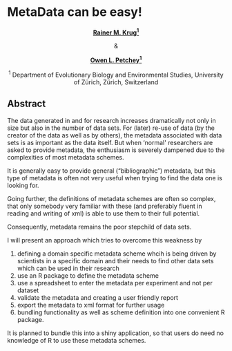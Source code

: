 MetaData can be easy!
================

**<p align="center">[Rainer M. Krug<sup>1</sup>](mailto:Rainer.Krug@uzh.ch)</p>**

<p align="center">&</p>

**<p align="center">[Owen L. Petchey<sup>1</sup>](mailto:Owen.Petchey@uzh.ch)</p>**


<p align="center"><sup>1</sup> Department of Evolutionary Biology and Environmental Studies, University of Zürich, Zürich, Switzerland</p>

## Abstract

The data generated in and for research increases dramatically not only in size but also in the number of data sets. For (later) re-use of data (by the creator of the data as well as by others), the metadata associated with data sets is as important as the data itself. But when ‘normal' researchers are asked to provide metadata, the enthusiasm is severely dampened due to the complexities of most metadata schemes.

It is generally easy to provide general (“bibliographic”) metadata, but this type of metadata is often not very useful when trying to find the data one is looking for.

Going further, the definitions of metadata schemes are often so complex, that only somebody very familiar with these (and preferably fluent in reading and writing of xml) is able to use them to their full potential.

Consequently, metadata remains the poor stepchild of data sets.

I will present an approach which tries to overcome this weakness by

1. defining a domain specific metadata scheme whcih is being driven by scientists in a specific domain and their needs to find other data sets which can be used in their research
2. use an R package to define the metadata scheme
3. use a spreadsheet to enter the metadata per experiment and not per dataset
4. validate the metadata and creating a user friendly report
5. export the metadata to xml format for further usage
6. bundling functionality as well as scheme definition into one convenient R package.

It is planned to bundle this into a shiny application, so that users do need no knowledge of R to use these metadata schemes.

